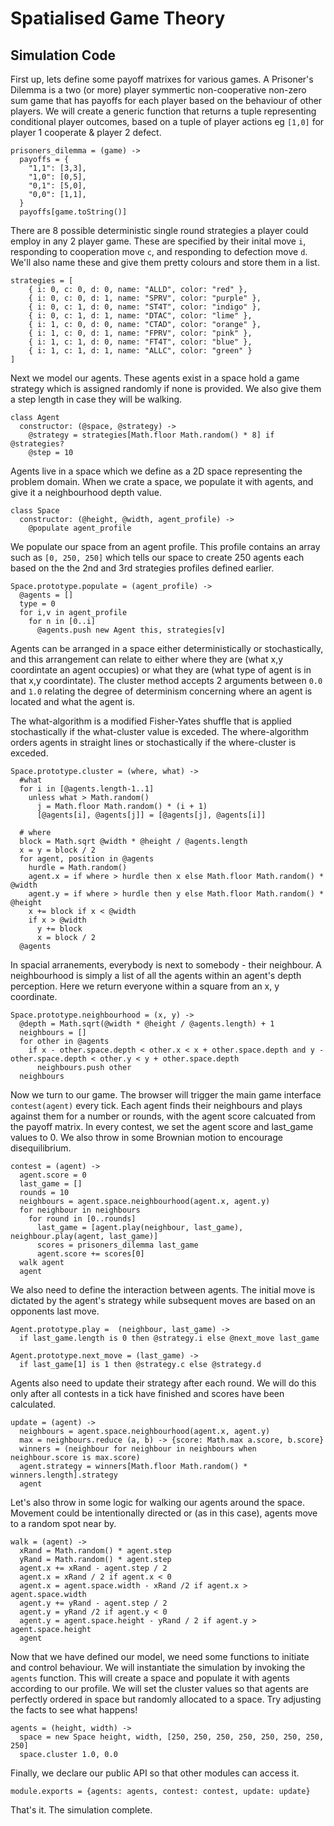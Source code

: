 # Spatialised Game Theory

## Simulation Code

First up, lets define some payoff matrixes for various games.  A Prisoner's Dilemma is a two (or more) player symmertic non-cooperative non-zero sum game that has payoffs for each player based on the behaviour of other players.  We will create a generic function that returns a tuple representing conditional player outcomes, based on a tuple of player actions eg `[1,0]` for player 1 cooperate & player 2 defect.


    prisoners_dilemma = (game) ->
      payoffs = {
        "1,1": [3,3],
        "1,0": [0,5],
        "0,1": [5,0],
        "0,0": [1,1],
      }
      payoffs[game.toString()]


There are 8 possible deterministic single round strategies a player could employ in any 2 player game.  These are specified by their inital move `i`, responding to cooperation move `c`, and responding to defection move `d`.  We'll also name these and give them pretty colours and store them in a list.


    strategies = [
        { i: 0, c: 0, d: 0, name: "ALLD", color: "red" },
        { i: 0, c: 0, d: 1, name: "SPRV", color: "purple" },
        { i: 0, c: 1, d: 0, name: "ST4T", color: "indigo" },
        { i: 0, c: 1, d: 1, name: "DTAC", color: "lime" },
        { i: 1, c: 0, d: 0, name: "CTAD", color: "orange" },
        { i: 1, c: 0, d: 1, name: "FPRV", color: "pink" },
        { i: 1, c: 1, d: 0, name: "FT4T", color: "blue" },
        { i: 1, c: 1, d: 1, name: "ALLC", color: "green" }
    ]


Next we model our agents.  These agents exist in a space hold a game strategy which is assigned randomly if none is provided.  We also give them a step length in case they will be walking.


    class Agent
      constructor: (@space, @strategy) ->
        @strategy = strategies[Math.floor Math.random() * 8] if @strategies?
        @step = 10


Agents live in a space which we define as a 2D space representing the problem domain.  When we crate a space, we populate it with agents, and give it a neighbourhood depth value.


    class Space
      constructor: (@height, @width, agent_profile) ->
        @populate agent_profile


We populate our space from an agent profile.  This profile contains an array such as `[0, 250, 250]` which tells our space to create 250 agents each based on the the 2nd and 3rd strategies profiles defined earlier.


    Space.prototype.populate = (agent_profile) ->
      @agents = []
      type = 0
      for i,v in agent_profile
        for n in [0..i]
          @agents.push new Agent this, strategies[v]


Agents can be arranged in a space either deterministically or stochastically, and this arrangement can relate to either where they are (what x,y coordintate an agent occupies) or what they are (what type of agent is in that x,y coordintate).  The cluster method accepts 2 arguments between `0.0` and `1.0` relating the degree of determinism concerning where an agent is located and what the agent is.

The what-algorithm is a modified Fisher-Yates shuffle that is applied stochastically if the what-cluster value is exceded.  The where-algorithm orders agents in straight lines or stochastically if the where-cluster is exceded.


    Space.prototype.cluster = (where, what) ->
      #what
      for i in [@agents.length-1..1]
        unless what > Math.random()
          j = Math.floor Math.random() * (i + 1)
          [@agents[i], @agents[j]] = [@agents[j], @agents[i]]

      # where
      block = Math.sqrt @width * @height / @agents.length
      x = y = block / 2
      for agent, position in @agents
        hurdle = Math.random()
        agent.x = if where > hurdle then x else Math.floor Math.random() * @width
        agent.y = if where > hurdle then y else Math.floor Math.random() * @height
        x += block if x < @width
        if x > @width 
          y += block
          x = block / 2
      @agents


In spacial arranements, everybody is next to somebody - their neighbour.  A neighbourhood is simply a list of all the agents within an agent's depth perception.  Here we return everyone within a square from an x, y coordinate.


    Space.prototype.neighbourhood = (x, y) ->
      @depth = Math.sqrt(@width * @height / @agents.length) + 1
      neighbours = []
      for other in @agents
        if x - other.space.depth < other.x < x + other.space.depth and y - other.space.depth < other.y < y + other.space.depth
          neighbours.push other
      neighbours


Now we turn to our game.  The browser will trigger the main game interface `contest(agent)` every tick.  Each agent finds their neighbours and plays against them for a number or rounds, with the agent score calcuated from the payoff matrix.  In every contest, we set the agent score and last_game values to 0.  We also throw in some Brownian motion to encourage disequilibrium.


    contest = (agent) ->
      agent.score = 0
      last_game = []
      rounds = 10
      neighbours = agent.space.neighbourhood(agent.x, agent.y)
      for neighbour in neighbours
        for round in [0..rounds]
          last_game = [agent.play(neighbour, last_game), neighbour.play(agent, last_game)]
          scores = prisoners_dilemma last_game
          agent.score += scores[0]
      walk agent
      agent
      

We also need to define the interaction between agents.  The initial move is dictated by the agent's strategy while subsequent moves are based on an opponents last move.


    Agent.prototype.play =  (neighbour, last_game) ->
      if last_game.length is 0 then @strategy.i else @next_move last_game

    Agent.prototype.next_move = (last_game) ->
      if last_game[1] is 1 then @strategy.c else @strategy.d


Agents also need to update their strategy after each round.  We will do this only after all contests in a tick have finished and scores have been calculated.


    update = (agent) ->
      neighbours = agent.space.neighbourhood(agent.x, agent.y)
      max = neighbours.reduce (a, b) -> {score: Math.max a.score, b.score}
      winners = (neighbour for neighbour in neighbours when neighbour.score is max.score)
      agent.strategy = winners[Math.floor Math.random() * winners.length].strategy 
      agent


Let's also throw in some logic for walking our agents around the space.  Movement could be intentionally directed or (as in this case), agents move to a random spot near by.


    walk = (agent) ->
      xRand = Math.random() * agent.step
      yRand = Math.random() * agent.step
      agent.x += xRand - agent.step / 2
      agent.x = xRand / 2 if agent.x < 0
      agent.x = agent.space.width - xRand /2 if agent.x > agent.space.width
      agent.y += yRand - agent.step / 2
      agent.y = yRand /2 if agent.y < 0
      agent.y = agent.space.height - yRand / 2 if agent.y > agent.space.height
      agent


Now that we have defined our model, we need some functions to initiate and control behaviour.  We will instantiate the simulation by invoking the `agents` function.  This will create a space and populate it with agents according to our profile.  We will set the cluster values so that agents are perfectly ordered in space but randomly allocated to a space.  Try adjusting the facts to see what happens! 


    agents = (height, width) ->
      space = new Space height, width, [250, 250, 250, 250, 250, 250, 250, 250] 
      space.cluster 1.0, 0.0


Finally, we declare our public API so that other modules can access it.


    module.exports = {agents: agents, contest: contest, update: update}


That's it. The simulation complete.